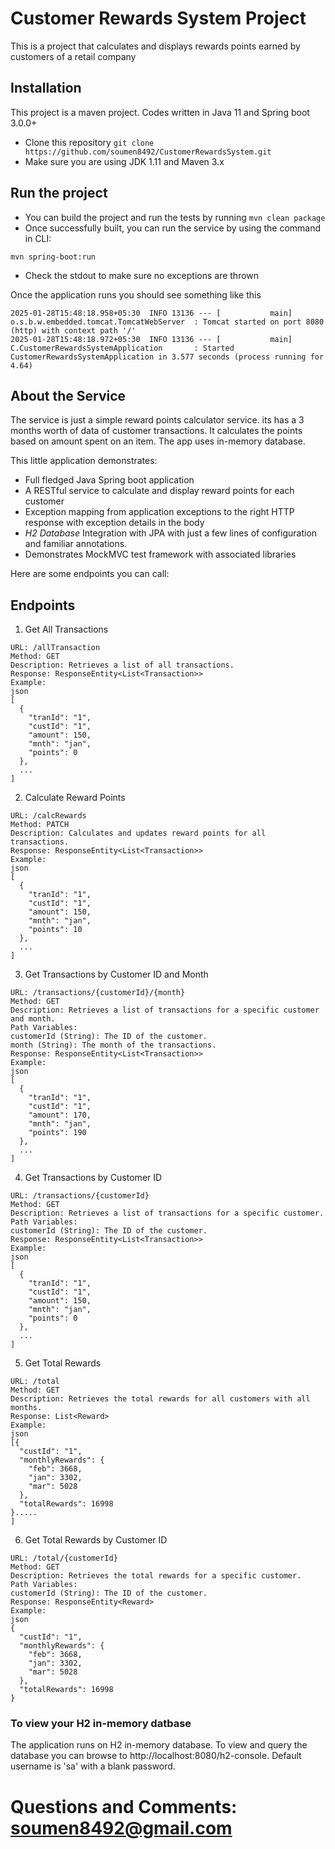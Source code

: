 
# Customer Rewards System Project

This is a project that calculates and displays rewards points earned by customers of a retail company

## Installation

This project is a maven project. Codes written in Java 11 and Spring boot 3.0.0+
* Clone this repository ```git clone https://github.com/soumen8492/CustomerRewardsSystem.git```
* Make sure you are using JDK 1.11 and Maven 3.x

## Run the project
* You can build the project and run the tests by running ```mvn clean package```
* Once successfully built, you can run the service by using the command in CLI:
```
mvn spring-boot:run
```
* Check the stdout to make sure no exceptions are thrown

Once the application runs you should see something like this

```
2025-01-28T15:48:18.958+05:30  INFO 13136 --- [           main] o.s.b.w.embedded.tomcat.TomcatWebServer  : Tomcat started on port 8080 (http) with context path '/'
2025-01-28T15:48:18.972+05:30  INFO 13136 --- [           main] C.CustomerRewardsSystemApplication       : Started CustomerRewardsSystemApplication in 3.577 seconds (process running for 4.64)
```

## About the Service

The service is just a simple reward points calculator service. its has a 3 months worth of data of customer transactions. It calculates the points based on amount spent on an item. The app uses in-memory database.
 
This little application demonstrates: 

* Full fledged Java Spring boot application
* A RESTful service to calculate and display reward points for each customer
* Exception mapping from application exceptions to the right HTTP response with exception details in the body
* *H2 Database* Integration with JPA with just a few lines of configuration and familiar annotations. 
* Demonstrates MockMVC test framework with associated libraries

Here are some endpoints you can call:

## Endpoints
1. Get All Transactions
```
URL: /allTransaction
Method: GET
Description: Retrieves a list of all transactions.
Response: ResponseEntity<List<Transaction>>
Example:
json
[
  {
    "tranId": "1",
    "custId": "1",
    "amount": 150,
    "mnth": "jan",
    "points": 0
  },
  ...
]
```
2. Calculate Reward Points
```
URL: /calcRewards
Method: PATCH
Description: Calculates and updates reward points for all transactions.
Response: ResponseEntity<List<Transaction>>
Example:
json
[
  {
    "tranId": "1",
    "custId": "1",
    "amount": 150,
    "mnth": "jan",
    "points": 10
  },
  ...
]
```
3. Get Transactions by Customer ID and Month
```
URL: /transactions/{customerId}/{month}
Method: GET
Description: Retrieves a list of transactions for a specific customer and month.
Path Variables:
customerId (String): The ID of the customer.
month (String): The month of the transactions.
Response: ResponseEntity<List<Transaction>>
Example:
json
[
  {
    "tranId": "1",
    "custId": "1",
    "amount": 170,
    "mnth": "jan",
    "points": 190
  },
  ...
]
```
4. Get Transactions by Customer ID
```
URL: /transactions/{customerId}
Method: GET
Description: Retrieves a list of transactions for a specific customer.
Path Variables:
customerId (String): The ID of the customer.
Response: ResponseEntity<List<Transaction>>
Example:
json
[
  {
    "tranId": "1",
    "custId": "1",
    "amount": 150,
    "mnth": "jan",
    "points": 0
  },
  ...
]
```
5. Get Total Rewards
```
URL: /total
Method: GET
Description: Retrieves the total rewards for all customers with all months.
Response: List<Reward>
Example:
json
[{
  "custId": "1",
  "monthlyRewards": {
    "feb": 3668,
    "jan": 3302,
    "mar": 5028
  },
  "totalRewards": 16998
}.....
]

```
6. Get Total Rewards by Customer ID
```
URL: /total/{customerId}
Method: GET
Description: Retrieves the total rewards for a specific customer.
Path Variables:
customerId (String): The ID of the customer.
Response: ResponseEntity<Reward>
Example:
json
{
  "custId": "1",
  "monthlyRewards": {
    "feb": 3668,
    "jan": 3302,
    "mar": 5028
  },
  "totalRewards": 16998
}
```

### To view your H2 in-memory datbase

The application runs on H2 in-memory database. To view and query the database you can browse to http://localhost:8080/h2-console. Default username is 'sa' with a blank password.

# Questions and Comments: soumen8492@gmail.com
